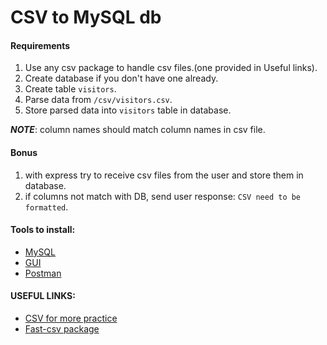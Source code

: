 # CSV to MySQL db

#### Requirements

1. Use any csv package to handle csv files.(one provided in Useful links).
2. Create database if you don't have one already.
3. Create table `visitors`.
4. Parse data from `/csv/visitors.csv`.
5. Store parsed data into `visitors` table in database.

**_NOTE_**: column names should match column names in csv file.

#### Bonus

1. with express try to receive csv files from the user and store them in database.
2. if columns not match with DB, send user response: `CSV need to be formatted`.

#### Tools to install:

- [MySQL](https://dev.mysql.com/downloads/mysql/)
- [GUI](https://tableplus.com/)
- [Postman](https://www.postman.com/downloads/)

#### USEFUL LINKS:

- [CSV for more practice](https://people.sc.fsu.edu/~jburkardt/data/csv/csv.html)
- [Fast-csv package](https://c2fo.io/fast-csv/docs/introduction/install/)

